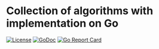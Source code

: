 # Collection of algorithms with implementation on Go
 [![License](https://img.shields.io/dub/l/vibe-d.svg)](https://opensource.org/licenses/MIT) [![GoDoc](https://godoc.org/github.com/KosToZyB/go-algorithms/sorting?status.svg)](https://godoc.org/github.com/KosToZyB/go-algorithms/sorting) [![Go Report Card](https://goreportcard.com/badge/github.com/KosToZyB/go-algorithms)](https://goreportcard.com/report/github.com/KosToZyB/go-algorithms)
